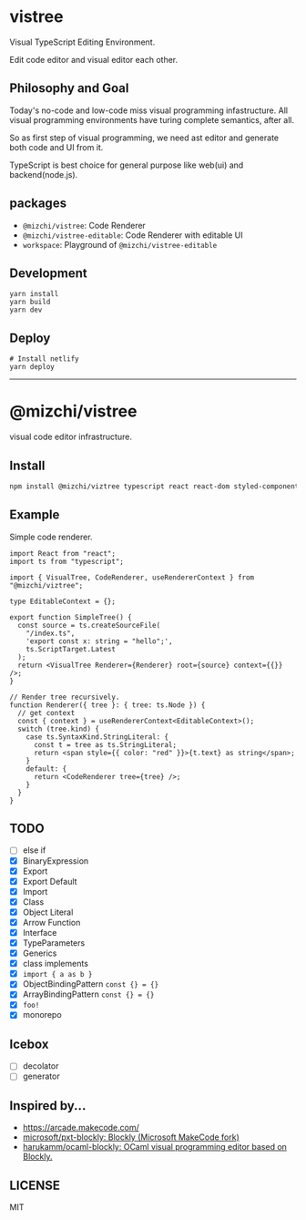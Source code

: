 # vistree

Visual TypeScript Editing Environment.

Edit code editor and visual editor each other.

## Philosophy and Goal

Today's no-code and low-code miss visual programming infastructure. All visual programming environments have turing complete semantics, after all.

So as first step of visual programming, we need ast editor and generate both code and UI from it.

TypeScript is best choice for general purpose like web(ui) and backend(node.js).

## packages

- `@mizchi/vistree`: Code Renderer
- `@mizchi/vistree-editable`: Code Renderer with editable UI
- `workspace`: Playground of `@mizchi/vistree-editable`

## Development

```
yarn install
yarn build
yarn dev
```

## Deploy

```
# Install netlify
yarn deploy
```

---

# @mizchi/vistree

visual code editor infrastructure.

## Install

```bash
npm install @mizchi/viztree typescript react react-dom styled-components --save
```

## Example

Simple code renderer.

```tsx
import React from "react";
import ts from "typescript";

import { VisualTree, CodeRenderer, useRendererContext } from "@mizchi/viztree";

type EditableContext = {};

export function SimpleTree() {
  const source = ts.createSourceFile(
    "/index.ts",
    'export const x: string = "hello";',
    ts.ScriptTarget.Latest
  );
  return <VisualTree Renderer={Renderer} root={source} context={{}} />;
}

// Render tree recursively.
function Renderer({ tree }: { tree: ts.Node }) {
  // get context
  const { context } = useRendererContext<EditableContext>();
  switch (tree.kind) {
    case ts.SyntaxKind.StringLiteral: {
      const t = tree as ts.StringLiteral;
      return <span style={{ color: "red" }}>{t.text} as string</span>;
    }
    default: {
      return <CodeRenderer tree={tree} />;
    }
  }
}
```

## TODO

- [ ] else if
- [x] BinaryExpression
- [x] Export
- [x] Export Default
- [x] Import
- [x] Class
- [x] Object Literal
- [x] Arrow Function
- [x] Interface
- [x] TypeParameters
- [x] Generics
- [x] class implements
- [x] `import { a as b }`
- [x] ObjectBindingPattern `const {} = {}`
- [x] ArrayBindingPattern `const {} = {}`
- [x] `foo!`
- [x] monorepo

## Icebox

- [ ] decolator
- [ ] generator

## Inspired by...

- https://arcade.makecode.com/
- [microsoft/pxt\-blockly: Blockly \(Microsoft MakeCode fork\)](https://github.com/microsoft/pxt-blockly)
- [harukamm/ocaml\-blockly: OCaml visual programming editor based on Blockly\.](https://github.com/harukamm/ocaml-blockly)

## LICENSE

MIT
